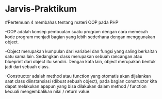 # Jarvis-Praktikum

#Pertemuan 4 membahas tentang materi OOP pada PHP

-OOP adalah konsep pembuatan suatu program dengan cara memecah kode program menjadi bagian yang lebih sederhana dengan menggunakan object.

-Object merupakan kumpulan dari variabel dan fungsi yang saling berkaitan satu sama lain. Sedangkan class merupakan sebuah rancangan atau blueprint dari object itu sendiri. Dengan kata lain, object merupakan bentuk jadi dari sebuah class.

-Constructor adalah method atau function yang otomatis akan dijalankan saat class diinstansiasi (dibuat sebuah object), pada bagian constructor kita dapat melakukan apapun yang bisa dilakukan dalam method / function kecuali mengembalikan nilai / return value.
